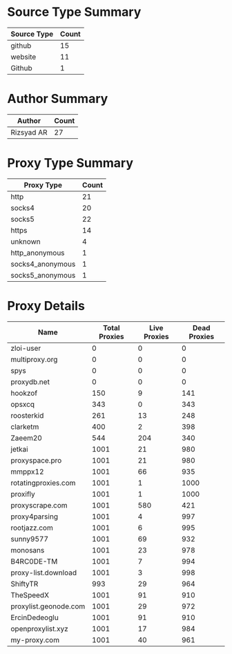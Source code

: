 # Source Type Summary

| Source Type | Count |
|-------------|-------|
| github | 15 |
| website | 11 |
| Github | 1 |


# Author Summary

| Author | Count |
|--------|-------|
| Rizsyad AR | 27 |


# Proxy Type Summary

| Proxy Type | Count |
|------------|-------|
| http | 21 |
| socks4 | 20 |
| socks5 | 22 |
| https | 14 |
| unknown | 4 |
| http_anonymous | 1 |
| socks4_anonymous | 1 |
| socks5_anonymous | 1 |


# Proxy Details

| Name | Total Proxies | Live Proxies | Dead Proxies |
|------|---------------|--------------|---------------|
| zloi-user | 0 | 0 | 0 |
| multiproxy.org | 0 | 0 | 0 |
| spys | 0 | 0 | 0 |
| proxydb.net | 0 | 0 | 0 |
| hookzof | 150 | 9 | 141 |
| opsxcq | 343 | 0 | 343 |
| roosterkid | 261 | 13 | 248 |
| clarketm | 400 | 2 | 398 |
| Zaeem20 | 544 | 204 | 340 |
| jetkai | 1001 | 21 | 980 |
| proxyspace.pro | 1001 | 21 | 980 |
| mmppx12 | 1001 | 66 | 935 |
| rotatingproxies.com | 1001 | 1 | 1000 |
| proxifly | 1001 | 1 | 1000 |
| proxyscrape.com | 1001 | 580 | 421 |
| proxy4parsing | 1001 | 4 | 997 |
| rootjazz.com | 1001 | 6 | 995 |
| sunny9577 | 1001 | 69 | 932 |
| monosans | 1001 | 23 | 978 |
| B4RC0DE-TM | 1001 | 7 | 994 |
| proxy-list.download | 1001 | 3 | 998 |
| ShiftyTR | 993 | 29 | 964 |
| TheSpeedX | 1001 | 91 | 910 |
| proxylist.geonode.com | 1001 | 29 | 972 |
| ErcinDedeoglu | 1001 | 91 | 910 |
| openproxylist.xyz | 1001 | 17 | 984 |
| my-proxy.com | 1001 | 40 | 961 |
